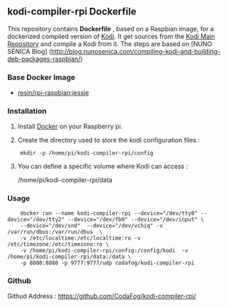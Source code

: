 ## kodi-compiler-rpi Dockerfile

This repository contains **Dockerfile** , based on a Raspbian image, for a dockerized compiled version of [Kodi](https://kodi.tv/download).
It get sources from the [Kodi Main Repository](https://github.com/xbmc/xbmc/) and compile a Kodi from it.
The steps are based on [NUNO SÉNICA Blog] (http://blog.nunosenica.com/compiling-kodi-and-building-deb-packages-raspbian/)

### Base Docker Image

* [resin/rpi-raspbian:jessie](https://hub.docker.com/r/resin/rpi-raspbian/)

### Installation

1. Install [Docker](https://www.docker.com/) on your Raspberry pi.

2. Create the directory used to store the kodi configuration files :
```
    mkdir -p /home/pi/kodi-compiler-rpi/config
```
3. You can define a specific volume where Kodi can access :

    /home/pi/kodi-compiler-rpi/data

### Usage
```
    docker run --name kodi-compiler-rpi --device="/dev/tty0" --device="/dev/tty2" --device="/dev/fb0" --device="/dev/input" \
    --device="/dev/snd"  --device="/dev/vchiq" -v /var/run/dbus:/var/run/dbus  \
    -v /etc/localtime:/etc/localtime:ro -v /etc/timezone:/etc/timezone:ro \
    -v /home/pi/kodi-compiler-rpi/config:/config/kodi  -v /home/pi/kodi-compiler-rpi/data:/data \
    -p 8080:8080 -p 9777:9777/udp codafog/kodi-compiler-rpi 
```
### Github

Githud Address : https://github.com/CodaFog/kodi-compiler-rpi/
